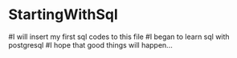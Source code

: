 # StartingWithSql
#I will insert my first sql codes to this file
#I began to learn sql with postgresql
#I hope that good things will happen...


